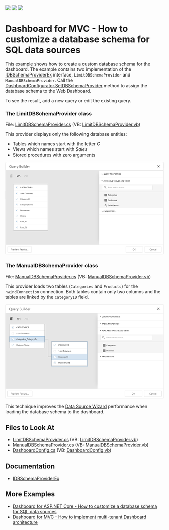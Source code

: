 <!-- default badges list -->
![](https://img.shields.io/endpoint?url=https://codecentral.devexpress.com/api/v1/VersionRange/128579120/21.2.1%2B)
[![](https://img.shields.io/badge/Open_in_DevExpress_Support_Center-FF7200?style=flat-square&logo=DevExpress&logoColor=white)](https://supportcenter.devexpress.com/ticket/details/T584271)
[![](https://img.shields.io/badge/📖_How_to_use_DevExpress_Examples-e9f6fc?style=flat-square)](https://docs.devexpress.com/GeneralInformation/403183)
<!-- default badges end -->

# Dashboard for MVC - How to customize a database schema for SQL data sources

This example shows how to create a custom database schema for the dashboard. The example contains two implementation of the [IDBSchemaProviderEx](https://docs.devexpress.com/CoreLibraries/DevExpress.DataAccess.Sql.IDBSchemaProviderEx) interface, `LimitDBSchemaProvider` and `ManualDBSchemaProvider`. Call the [DashboardConfigurator.SetDBSchemaProvider](https://docs.devexpress.com/Dashboard/DevExpress.DashboardWeb.DashboardConfigurator.SetDBSchemaProvider(DevExpress.DataAccess.Sql.IDBSchemaProviderEx)) method to assign the database schema to the Web Dashboard.

To see the result, add a new query or edit the existing query.

### The LimitDBSchemaProvider class

File: [LimitDBSchemaProvider.cs](./CS/MvcDashboard_CustomSchemaProvider/Code/LimitDBSchemaProvider.cs) (VB: [LimitDBSchemaProvider.vb](./VB/MvcDashboard_CustomSchemaProvider/Code/LimitDBSchemaProvider.vb))

This provider displays only the following database entities:

- Tables which names start with the letter *C*
- Views which names start with *Sales*
- Stored procedures with zero arguments

![](images/custom_dbschema_views.png)

### The ManualDBSchemaProvider class

File: [ManualDBSchemaProvider.cs](./CS/MvcDashboard_CustomSchemaProvider/Code/ManualDBSchemaProvider.cs) (VB: [ManualDBSchemaProvider.vb](./VB/MvcDashboard_CustomSchemaProvider/Code/ManualDBSchemaProvider.vb))

This provider loads two tables (`Categories` and `Products`) for the `nwindConnection` connection. Both tables contain only two columns and the tables are linked by the `CategoryID` field.

![](images/custom_dbschema_tables.png)

This technique improves the [Data Source Wizard](https://docs.devexpress.com/Dashboard/117680/) performance when loading the database schema to the dashboard.

## Files to Look At

* [LimitDBSchemaProvider.cs](./CS/MvcDashboard_CustomSchemaProvider/Code/LimitDBSchemaProvider.cs) (VB: [LimitDBSchemaProvider.vb](./VB/MvcDashboard_CustomSchemaProvider/Code/LimitDBSchemaProvider.vb))
* [ManualDBSchemaProvider.cs](./CS/MvcDashboard_CustomSchemaProvider/Code/ManualDBSchemaProvider.cs) (VB: [ManualDBSchemaProvider.vb](./VB/MvcDashboard_CustomSchemaProvider/Code/ManualDBSchemaProvider.vb))
* [DashboardConfig.cs](/CS/MvcDashboard_CustomSchemaProvider/App_Start/DashboardConfig.cs) (VB: [DashboardConfig.vb](./VB/MvcDashboard_CustomSchemaProvider/App_Start/DashboardConfig.vb))

## Documentation

* [IDBSchemaProviderEx](https://docs.devexpress.com/CoreLibraries/DevExpress.DataAccess.Sql.IDBSchemaProviderEx)

## More Examples

* [Dashboard for ASP.NET Core - How to customize a database schema for SQL data sources](https://github.com/DevExpress-Examples/asp-net-core-dashboard-custom-database-schema-for-sql-data-sources)
* [Dashboard for MVC - How to implement multi-tenant Dashboard architecture
](https://github.com/DevExpress-Examples/DashboardUserBasedMVC)

